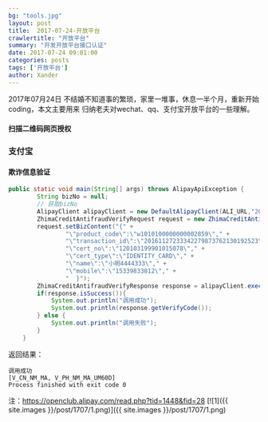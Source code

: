 ```yaml
---
bg: "tools.jpg"
layout: post
title:  2017-07-24-开放平台
crawlertitle: "开放平台"
summary: "开发开放平台接口认证"
date: 2017-07-24 09:01:00
categories: posts
tags: ['开放平台']
author: Xander
---
```


2017年07月24日 不结婚不知道事的繁琐，家里一堆事，休息一半个月，重新开始coding，本文主要用来
归纳老夫对wechat、qq、支付宝开放平台的一些理解。

#### 扫描二维码网页授权



### 支付宝

#### 欺诈信息验证

```java
public static void main(String[] args) throws AlipayApiException {
        String bizNo = null;
        // 获取bizNo
        AlipayClient alipayClient = new DefaultAlipayClient(ALI_URL,"2016080500171059",APP_PRIVATE_KEY,"json","GBK",ALIPAY_PUBLIC_KEY,"RSA2");
        ZhimaCreditAntifraudVerifyRequest request = new ZhimaCreditAntifraudVerifyRequest();
        request.setBizContent("{" +
                "\"product_code\":\"w1010100000000002859\"," +
                "\"transaction_id\":\"20161127233342279873762130192523\"," +
                "\"cert_no\":\"120103199901015078\"," +
                "\"cert_type\":\"IDENTITY_CARD\"," +
                "\"name\":\"小明4444333\"," +
                "\"mobile\":\"15339833812\"," +
                "  }");
        ZhimaCreditAntifraudVerifyResponse response = alipayClient.execute(request);
        if(response.isSuccess()){
            System.out.println("调用成功");
            System.out.println(response.getVerifyCode());
        } else {
            System.out.println("调用失败");
        }
    }
```

返回结果：
```text
调用成功
[V_CN_NM_MA, V_PH_NM_MA_UM60D]
Process finished with exit code 0
```

注：https://openclub.alipay.com/read.php?tid=1448&fid=28
[![1]({{ site.images }}/post/1707/1.png)]({{ site.images }}/post/1707/1.png)
